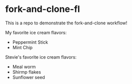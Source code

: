 # fork-and-clone-fl

This is a repo to demonstrate the fork-and-clone workflow!

My favorite ice cream flavors:

- Peppermint Stick
- Mint Chip

Stevie's favorite ice cream flavors:

- Meal worm
- Shirmp flakes
- Sunflower seed
